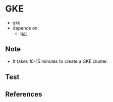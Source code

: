 # GKE

- gke
- depends on:
  - [gar](../gar/README.md)

## Note

- It takes 10-15 minutes to create a GKE cluster.

## Test

## References
